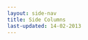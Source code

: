 ```yaml
---
layout: side-nav
title: Side Columns
last-updated: 14-02-2013
---
```


<!-- This Page exists for the creation of the sub-menu only and is not displayed on the site -->